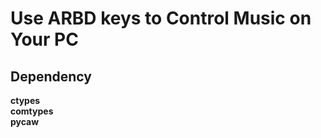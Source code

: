 # Use ARBD keys to Control Music on Your PC

## Dependency
__ctypes__<br/>
__comtypes__<br/>
__pycaw__<br/>
